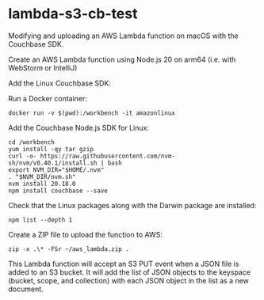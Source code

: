 # lambda-s3-cb-test

Modifying and uploading an AWS Lambda function on macOS with the Couchbase SDK.

Create an AWS Lambda function using Node.js 20 on arm64 (i.e. with WebStorm or IntelliJ)

Add the Linux Couchbase SDK:

Run a Docker container:
```
docker run -v $(pwd):/workbench -it amazonlinux
```

Add the Couchbase Node.js SDK for Linux:
```
cd /workbench
yum install -qy tar gzip
curl -o- https://raw.githubusercontent.com/nvm-sh/nvm/v0.40.1/install.sh | bash
export NVM_DIR="$HOME/.nvm"
. "$NVM_DIR/nvm.sh"
nvm install 20.18.0
npm install couchbase --save
```

Check that the Linux packages along with the Darwin package are installed:
```
npm list --depth 1
```

Create a ZIP file to upload the function to AWS:
```
zip -x .\* -FSr ~/aws_lambda.zip .
```

This Lambda function will accept an S3 PUT event when a JSON file is added to an S3 bucket. It will add the list of JSON objects to the keyspace (bucket, scope, and collection) with each JSON object in the list as a new document. 
